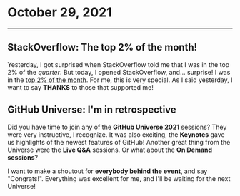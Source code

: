 # October 29, 2021

----

## StackOverflow: The top 2% of the month!

Yesterday, I got surprised when StackOverflow told me that I was in the top 2% of the
_quarter_. But today, I opened StackOverflow, and... surprise! I was in the
[top 2% of the month](https://stackexchange.com/leagues/1/month/stackoverflow/2021-10-01/16246013#16246013).
For me, this is very special. As I said yesterday, I want to say **THANKS** to those that supported me!

## GitHub Universe: I'm in retrospective

Did you have time to join any of the **GitHub Universe 2021** sessions? They were very instructive, I
recognize. It was also exciting, the **Keynotes** gave us highlights of the newest features of GitHub!
Another great thing from the Universe were the **Live Q&A** sessions. Or what about the **On Demand sessions**?

I want to make a shoutout for **everybody behind the event**, and say "Congrats!". Everything was excellent
for me, and I'll be waiting for the next Universe!
